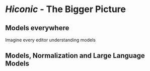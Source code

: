 # _Hiconic_ - The Bigger Picture


## Models everywhere
Imagine every editor understanding models

## Models, Normalization and Large Language Models
